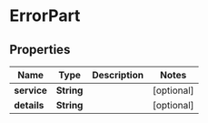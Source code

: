 
# ErrorPart

## Properties
Name | Type | Description | Notes
------------ | ------------- | ------------- | -------------
**service** | **String** |  |  [optional]
**details** | **String** |  |  [optional]



